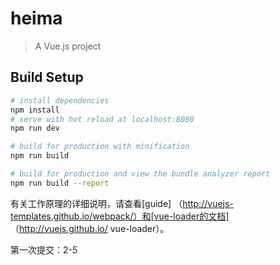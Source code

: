 # heima

> A Vue.js project

## Build Setup

``` bash
# install dependencies
npm install
# serve with hot reload at localhost:8080
npm run dev

# build for production with minification
npm run build

# build for production and view the bundle analyzer report
npm run build --report
```

有关工作原理的详细说明，请查看[guide] （http://vuejs-templates.github.io/webpack/）和[vue-loader的文档] （http://vuejs.github.io/ vue-loader）。

第一次提交：2-5
